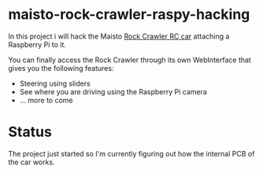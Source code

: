maisto-rock-crawler-raspy-hacking
=================================

In this project i will hack the Maisto [Rock Crawler RC car](http://www.amazon.de/Maisto-581152-Crawler-farblich-sortiert/dp/B003ML36HI/ref=sr_1_1?ie=UTF8&qid=1392464428&sr=8-1&keywords=maisto+rock+crawler) attaching a Raspberry Pi to it.

You can finally access the Rock Crawler through its own WebInterface that gives you the following features:

* Steering using sliders
* See where you are driving using the Raspberry Pi camera
* ... more to come

Status
======

The project just started so I'm currently figuring out how the internal PCB of the car works.
